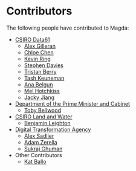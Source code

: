 # Contributors

The following people have contributed to Magda:

* [CSIRO Data61](http://www.csiro.au/en/Research/D61)
   * [Alex Gilleran](https://github.com/AlexGilleran)
   * [Chloe Chen](https://github.com/chloeleichen)
   * [Kevin Ring](https://github.com/kring)
   * [Stephen Davies](https://github.com/steve9164)
   * [Tristan Berry](https://github.com/tristochief)
   * [Tash Keuneman](https://github.com/tkeuneman)
   * [Ana Belgun](https://github.com/AnaBelgun)
   * [Mel Hotchkiss](https://github.com/melaniehotchkiss)
   * [Jacky Jiang](https://github.com/t83714)
* [Department of the Prime Minister and Cabinet](https://www.dpmc.gov.au/)
   * [Toby Bellwood](https://github.com/tobybellwood)
* [CSIRO Land and Water](https://www.csiro.au/en/Research/LWF)
   * [Benjamin Leighton](https://github.com/benjaminleighton)
* [Digital Transformation Agency](https://www.dta.gov.au/)
   * [Alex Sadlier](https://github.com/maxious)
   * [Adam Zerella](https://github.com/adamzerella)
   * [Sukraj Ghuman](https://github.com/sukhrajghuman)
* Other Contributors
   * [Kat Ballo](https://github.com/ketikat)
